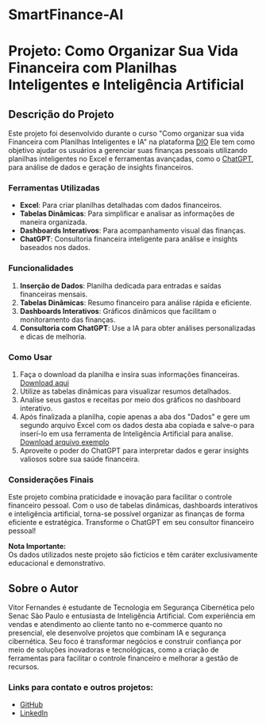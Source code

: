 # SmartFinance-AI

# Projeto: Como Organizar Sua Vida Financeira com Planilhas Inteligentes e Inteligência Artificial  

## Descrição do Projeto  
Este projeto foi desenvolvido durante o curso "Como organizar sua vida Financeira com Planilhas Inteligentes e IA" na plataforma [DIO](https://web.dio.me/track/coding-the-future-ia-generativa-microsoft-copilot) Ele tem como objetivo ajudar os usuários a gerenciar suas finanças pessoais utilizando planilhas inteligentes no Excel e ferramentas avançadas, como o [ChatGPT](https://chatgpt.com/), para análise de dados e geração de insights financeiros.

### Ferramentas Utilizadas  
- **Excel**: Para criar planilhas detalhadas com dados financeiros.  
- **Tabelas Dinâmicas**: Para simplificar e analisar as informações de maneira organizada.  
- **Dashboards Interativos**: Para acompanhamento visual das finanças.  
- **ChatGPT**: Consultoria financeira inteligente para análise e insights baseados nos dados.  

### Funcionalidades  
1. **Inserção de Dados**: Planilha dedicada para entradas e saídas financeiras mensais.  
2. **Tabelas Dinâmicas**: Resumo financeiro para análise rápida e eficiente.  
3. **Dashboards Interativos**: Gráficos dinâmicos que facilitam o monitoramento das finanças.  
4. **Consultoria com ChatGPT**: Use a IA para obter análises personalizadas e dicas de melhoria.  

### Como Usar  
1. Faça o download da planilha e insira suas informações financeiras. [Download aqui](https://github.com/Vifernandestech/SmartFinance-AI/blob/main/Planilha_Inteligente_Gest%C3%A3o_Financeira.xlsx)  
2. Utilize as tabelas dinâmicas para visualizar resumos detalhados.  
3. Analise seus gastos e receitas por meio dos gráficos no dashboard interativo.
4. Após finalizada a planilha, copie apenas a aba dos "Dados" e gere um segundo arquivo Excel com os dados desta aba copiada e salve-o para inserí-lo em usa ferramenta de Inteligência Artificial para analise. [Download arquivo exemplo](https://github.com/Vifernandestech/SmartFinance-AI/blob/main/Gest%C3%A3o_Financeira_paraAI.xlsx)
5. Aproveite o poder do ChatGPT para interpretar dados e gerar insights valiosos sobre sua saúde financeira.  

### Considerações Finais  
Este projeto combina praticidade e inovação para facilitar o controle financeiro pessoal. Com o uso de tabelas dinâmicas, dashboards interativos e inteligência artificial, torna-se possível organizar as finanças de forma eficiente e estratégica. Transforme o ChatGPT em seu consultor financeiro pessoal!  

**Nota Importante:**  
Os dados utilizados neste projeto são fictícios e têm caráter exclusivamente educacional e demonstrativo.

## Sobre o Autor  
Vitor Fernandes é estudante de Tecnologia em Segurança Cibernética pelo Senac São Paulo e entusiasta de Inteligência Artificial. Com experiência em vendas e atendimento ao cliente tanto no e-commerce quanto no presencial, ele desenvolve projetos que combinam IA e segurança cibernética. Seu foco é transformar negócios e construir confiança por meio de soluções inovadoras e tecnológicas, como a criação de ferramentas para facilitar o controle financeiro e melhorar a gestão de recursos.

### Links para contato e outros projetos:  
- [GitHub](https://github.com/Vifernandestech)  
- [LinkedIn](http://www.linkedin.com/in/vifernandescybersec)


